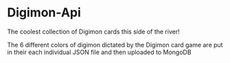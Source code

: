 # Digimon-Api

The coolest collection of Digimon cards this side of the river!

The 6 different colors of digimon dictated by the Digimon card game are put in their each individual JSON file and then uploaded to MongoDB
